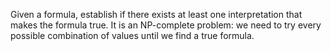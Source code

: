 Given a formula, establish if there exists at least one interpretation that makes the formula true. It is an NP-complete problem: we need to try every possible combination of values until we find a true formula.